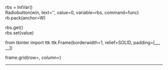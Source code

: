 rbs = IntVar()  
Radiobutton(win, text='', value=0, variable=rbs, command=func)  
rb.pack(anchor=W)  

rbs.get()  
rbs.set(value)  

from tkinter import ttk
ttk.Frame(borderwidth=1, relief=SOLID, padding=[__, __])  

frame.grid(row=_, column=_)  

---  
